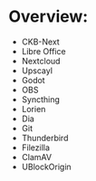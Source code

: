 # Overview:
- CKB-Next
- Libre Office
- Nextcloud
- Upscayl
- Godot
- OBS
- Syncthing
- Lorien
- Dia
- Git
- Thunderbird
- Filezilla
- ClamAV
- UBlockOrigin